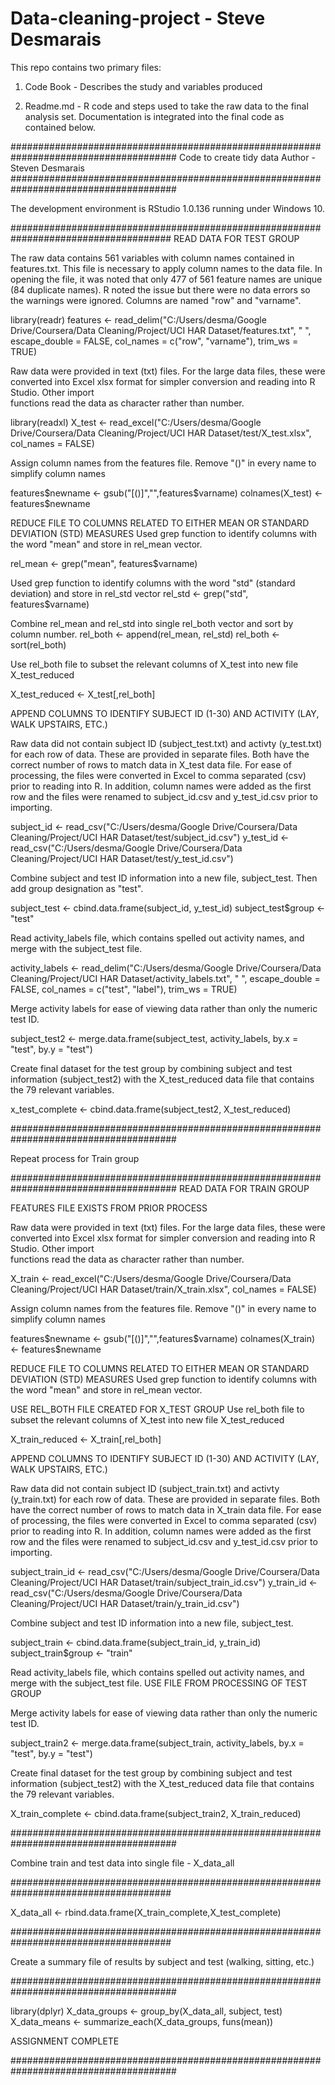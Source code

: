 # Data-cleaning-project - Steve Desmarais
This repo contains two primary files:

1) Code Book - Describes the study and variables produced

2) Readme.md - R code and steps used to take the raw data to the final analysis set.  Documentation is integrated into the final code as contained below.

######################################################################################
 Code to create tidy data
 Author - Steven Desmarais
######################################################################################

 The development environment is RStudio 1.0.136 running under Windows 10.

#####################################################################################
 READ DATA FOR TEST GROUP

 The raw data contains 561 variables with column names contained in features.txt.  This file
 is necessary to apply column names to the data file.  In opening the file, it was noted that
 only 477 of 561 feature names are unique (84 duplicate names).  R noted the issue but 
 there were no data errors so the warnings were ignored. Columns are named "row" and
 "varname".

library(readr)
features <- read_delim("C:/Users/desma/Google Drive/Coursera/Data Cleaning/Project/UCI HAR Dataset/features.txt", 
                            " ", escape_double = FALSE, col_names = c("row", "varname"), 
                            trim_ws = TRUE)

 Raw data were provided in text (txt) files. For the large data files, these were converted
 into Excel xlsx format for simpler conversion and reading into R Studio.  Other import  
 functions read the data as character rather than number.

library(readxl)
X_test <- read_excel("C:/Users/desma/Google Drive/Coursera/Data Cleaning/Project/UCI HAR Dataset/test/X_test.xlsx", 
                          col_names = FALSE)

 Assign column names from the features file. Remove "()" in every name to simplify column names

features$newname <- gsub("[()]","",features$varname)
colnames(X_test) <- features$newname

 REDUCE FILE TO COLUMNS RELATED TO EITHER MEAN OR STANDARD DEVIATION (STD) MEASURES
 Used grep function to identify columns with the word "mean" and store in rel_mean vector.

rel_mean <- grep("mean", features$varname)

 Used grep function to identify columns with the word "std" (standard deviation) and 
 store in rel_std vector
rel_std <- grep("std", features$varname)

 Combine rel_mean and rel_std into single rel_both vector and sort by column number.
rel_both <- append(rel_mean, rel_std)
rel_both <- sort(rel_both)

 Use rel_both file to subset the relevant columns of X_test into new file X_test_reduced

X_test_reduced <- X_test[,rel_both]

 APPEND COLUMNS TO IDENTIFY SUBJECT ID (1-30) AND ACTIVITY (LAY, WALK UPSTAIRS, ETC.)

 Raw data did not contain subject ID (subject_test.txt) and activty (y_test.txt) for each 
 row of data.  These are provided in separate files. Both have the correct number of rows
 to match data in X_test data file. For ease of processing, the files were converted in Excel to comma separated (csv)
 prior to reading into R. In addition, column names were added as the first row and the files
 were renamed to subject_id.csv and y_test_id.csv prior to importing.

subject_id <- read_csv("C:/Users/desma/Google Drive/Coursera/Data Cleaning/Project/UCI HAR Dataset/test/subject_id.csv")
y_test_id <- read_csv("C:/Users/desma/Google Drive/Coursera/Data Cleaning/Project/UCI HAR Dataset/test/y_test_id.csv")

 Combine subject and test ID information into a new file, subject_test. Then add group
 designation as "test".

subject_test <- cbind.data.frame(subject_id, y_test_id)
subject_test$group <- "test"

 Read activity_labels file, which contains spelled out activity names, and merge with the 
 subject_test file.

activity_labels <- read_delim("C:/Users/desma/Google Drive/Coursera/Data Cleaning/Project/UCI HAR Dataset/activity_labels.txt", 
                                  " ", escape_double = FALSE, col_names = c("test", "label"), 
                                  trim_ws = TRUE)

 Merge activity labels for ease of viewing data rather than only the numeric test ID.

subject_test2 <- merge.data.frame(subject_test, activity_labels, by.x = "test", by.y = "test")

 Create final dataset for the test group by combining subject and test information 
 (subject_test2) with the X_test_reduced data file that contains the 79 relevant variables.

x_test_complete <- cbind.data.frame(subject_test2, X_test_reduced)

######################################################################################

 Repeat process for Train group

######################################################################################
 READ DATA FOR TRAIN GROUP

 FEATURES FILE EXISTS FROM PRIOR PROCESS

 Raw data were provided in text (txt) files. For the large data files, these were converted
 into Excel xlsx format for simpler conversion and reading into R Studio.  Other import  
 functions read the data as character rather than number.

X_train <- read_excel("C:/Users/desma/Google Drive/Coursera/Data Cleaning/Project/UCI HAR Dataset/train/X_train.xlsx", 
                     col_names = FALSE)

 Assign column names from the features file. Remove "()" in every name to simplify column names

features$newname <- gsub("[()]","",features$varname)
colnames(X_train) <- features$newname

 REDUCE FILE TO COLUMNS RELATED TO EITHER MEAN OR STANDARD DEVIATION (STD) MEASURES
 Used grep function to identify columns with the word "mean" and store in rel_mean vector.

 USE REL_BOTH FILE CREATED FOR X_TEST GROUP
 Use rel_both file to subset the relevant columns of X_test into new file X_test_reduced

X_train_reduced <- X_train[,rel_both]

 APPEND COLUMNS TO IDENTIFY SUBJECT ID (1-30) AND ACTIVITY (LAY, WALK UPSTAIRS, ETC.)

 Raw data did not contain subject ID (subject_train.txt) and activty (y_train.txt) for each 
 row of data.  These are provided in separate files. Both have the correct number of rows
 to match data in X_train data file. For ease of processing, the files were converted in Excel to comma separated (csv)
 prior to reading into R. In addition, column names were added as the first row and the files
 were renamed to subject_id.csv and y_test_id.csv prior to importing.

subject_train_id <- read_csv("C:/Users/desma/Google Drive/Coursera/Data Cleaning/Project/UCI HAR Dataset/train/subject_train_id.csv")
y_train_id <- read_csv("C:/Users/desma/Google Drive/Coursera/Data Cleaning/Project/UCI HAR Dataset/train/y_train_id.csv")

 Combine subject and test ID information into a new file, subject_test.

subject_train <- cbind.data.frame(subject_train_id, y_train_id)
subject_train$group <- "train"

 Read activity_labels file, which contains spelled out activity names, and merge with the 
 subject_test file.  USE FILE FROM PROCESSING OF TEST GROUP


 Merge activity labels for ease of viewing data rather than only the numeric test ID.

subject_train2 <- merge.data.frame(subject_train, activity_labels, by.x = "test", by.y = "test")

 Create final dataset for the test group by combining subject and test information 
 (subject_test2) with the X_test_reduced data file that contains the 79 relevant variables.

X_train_complete <- cbind.data.frame(subject_train2, X_train_reduced)

######################################################################################

 Combine train and test data into single file - X_data_all

#####################################################################################

X_data_all <- rbind.data.frame(X_train_complete,X_test_complete)

#####################################################################################

 Create a summary file of results by subject and test (walking, sitting, etc.)

######################################################################################

library(dplyr)
X_data_groups <- group_by(X_data_all, subject, test) 
X_data_means <- summarize_each(X_data_groups, funs(mean))

 ASSIGNMENT COMPLETE

######################################################################################
